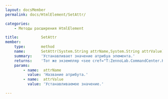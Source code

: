 ```yaml
---
layout: docsMember
permalink: docs/HtmlElement/SetAttr/

categories:
    - Методы расширения HtmlElement

title:          SetAttr
member:
    type:       method
    name:       SetAttr(System.String attrName,System.String attrValue)
    summary:    'Устанавливает значение атрибуа элемента.'
    returns:    'Тот же экземпляр <see cref="T:ZennoLab.CommandCenter.HtmlElement" /> для Fluent Interface'
    params:
        - name:  attrName
          value: 'Название атрибута.'
        - name:  attrValue
          value: 'Устанавливаемое значение.'

---
```


